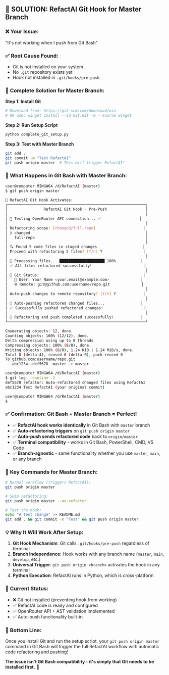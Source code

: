## 🎯 SOLUTION: RefactAI Git Hook for Master Branch

### ❌ **Your Issue:** 
"It's not working when I push from Git Bash"

### ✅ **Root Cause Found:**
- Git is not installed on your system
- No `.git` repository exists yet
- Hook not installed in `.git/hooks/pre-push`

### 🚀 **Complete Solution for Master Branch:**

**Step 1: Install Git**
```bash
# Download from: https://git-scm.com/download/win
# OR use: winget install --id Git.Git -e --source winget
```

**Step 2: Run Setup Script**
```bash
python complete_git_setup.py
```

**Step 3: Test with Master Branch**
```bash
git add .
git commit -m "Test RefactAI"
git push origin master  # This will trigger RefactAI!
```

### 🔄 **What Happens in Git Bash with Master Branch:**

```bash
user@computer MINGW64 /d/RefactAI (master)
$ git push origin master

🔄 RefactAI Git Hook Activates:
┌─────────────────────────────────────────────────────────────┐
│                RefactAI Git Hook - Pre-Push                 │
│                                                             │
│ 🧪 Testing OpenRouter API connection... ✅                 │
│                                                             │
│ Refactoring scope: [changed/full-repo]                     │
│ ❯ changed                                                   │
│   full-repo                                                 │
│                                                             │
│ 🔍 Found 5 code files in staged changes                    │
│ Proceed with refactoring 5 files? [Y/n] Y                  │
│                                                             │
│ 🔄 Processing files... ████████████████████ 100%           │
│ ✅ All files refactored successfully!                       │
│                                                             │
│ 📡 Git Status:                                              │
│   👤 User: Your Name <your.email@example.com>              │
│   🌐 Remote: git@github.com:username/repo.git              │
│                                                             │
│ Auto-push changes to remote repository? [Y/n] Y            │
│                                                             │
│ 🚀 Auto-pushing refactored changed files...                │
│ ✅ Successfully pushed refactored changes!                  │
│                                                             │
│ 🎉 Refactoring and push completed successfully!            │
└─────────────────────────────────────────────────────────────┘

Enumerating objects: 12, done.
Counting objects: 100% (12/12), done.
Delta compression using up to 8 threads
Compressing objects: 100% (8/8), done.
Writing objects: 100% (8/8), 1.24 KiB | 1.24 MiB/s, done.
Total 8 (delta 4), reused 0 (delta 0), pack-reused 0
To github.com:username/repo.git
   abc1234..def5678  master -> master

user@computer MINGW64 /d/RefactAI (master)
$ git log --oneline -2
def5678 refactor: Auto-refactored changed files using RefactAI
abc1234 Test RefactAI (your original commit)

user@computer MINGW64 /d/RefactAI (master)
$ 
```

### ✅ **Confirmation: Git Bash + Master Branch = Perfect!**

- ✅ **RefactAI hook works identically** in Git Bash with `master` branch
- ✅ **Auto-refactoring triggers** on `git push origin master`
- ✅ **Auto-push sends refactored code** back to `origin/master`
- ✅ **Terminal compatibility** - works in Git Bash, PowerShell, CMD, VS Code
- ✅ **Branch-agnostic** - same functionality whether you use `master`, `main`, or any branch

### 🎯 **Key Commands for Master Branch:**

```bash
# Normal workflow (triggers RefactAI):
git push origin master

# Skip refactoring:
git push origin master --no-refactor

# Test the hook:
echo "# Test change" >> README.md
git add . && git commit -m "Test" && git push origin master
```

### 💡 **Why It Will Work After Setup:**

1. **Git Hook Mechanism**: Git calls `.git/hooks/pre-push` regardless of terminal
2. **Branch Independence**: Hook works with any branch name (`master`, `main`, `develop`, etc.)
3. **Universal Trigger**: `git push origin <branch>` activates the hook in any terminal
4. **Python Execution**: RefactAI runs in Python, which is cross-platform

### 🔧 **Current Status:**
- ❌ Git not installed (preventing hook from working)
- ✅ RefactAI code is ready and configured
- ✅ OpenRouter API + AST validation implemented
- ✅ Auto-push functionality built-in

### 🎉 **Bottom Line:**
Once you install Git and run the setup script, your `git push origin master` command in Git Bash will trigger the full RefactAI workflow with automatic code refactoring and pushing!

**The issue isn't Git Bash compatibility - it's simply that Git needs to be installed first.** 🚀
